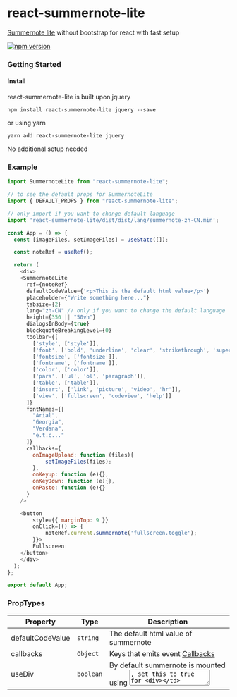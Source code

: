 # react-summernote-lite

[Summernote lite](https://github.com/summernote/summernote) without bootstrap for react with fast setup

[![npm version](https://badge.fury.io/js/react-summernote-lite.svg)](https://www.npmjs.com/package/react-summernote-lite)

### Getting Started

#### Install

react-summernote-lite is built upon jquery

```
npm install react-summernote-lite jquery --save
```

or using yarn

```
yarn add react-summernote-lite jquery
```

No additional setup needed

### Example

```js
import SummernoteLite from "react-summernote-lite";

// to see the default props for SummernoteLite
import { DEFAULT_PROPS } from "react-summernote-lite";

// only import if you want to change default language
import 'react-summernote-lite/dist/dist/lang/summernote-zh-CN.min';

const App = () => {
  const [imageFiles, setImageFiles] = useState([]);

  const noteRef = useRef();

  return (
    <div>
    <SummernoteLite
      ref={noteRef}
      defaultCodeValue={'<p>This is the default html value</p>'}
      placeholder={"Write something here..."}
      tabsize={2}
      lang="zh-CN" // only if you want to change the default language
      height={350 || "50vh"}
      dialogsInBody={true}
      blockquoteBreakingLevel={0}
      toolbar={[
        ['style', ['style']],
        ['font', ['bold', 'underline', 'clear', 'strikethrough', 'superscript', 'subscript']],
        ['fontsize', ['fontsize']],
        ['fontname', ['fontname']],
        ['color', ['color']],
        ['para', ['ul', 'ol', 'paragraph']],
        ['table', ['table']],
        ['insert', ['link', 'picture', 'video', 'hr']],
        ['view', ['fullscreen', 'codeview', 'help']]
      ]}
      fontNames={[
        "Arial",
        "Georgia",
        "Verdana",
        "e.t.c..."
      ]}
      callbacks={
        onImageUpload: function (files){
            setImageFiles(files);
        },
        onKeyup: function (e){},
        onKeyDown: function (e){},
        onPaste: function (e){}
      }
    />

    <button
        style={{ marginTop: 9 }}
        onClick={() => {
            noteRef.current.summernote('fullscreen.toggle');
        }}>
        Fullscreen
    </button>
    </div>
  );
};

export default App;

```
### PropTypes

| Property          | Type       | Description                                                                    |
| ----------------- | ---------- | ------------------------------------------------------------------------------ |
| defaultCodeValue  | `string`   | The default html value of summernote                                           |
| callbacks         | `Object`   | Keys that emits event [Callbacks](https://summernote.org/deep-dive/#callbacks) |
| useDiv            | `boolean`  | By default summernote is mounted using <textarea>, set this to true for <div>  |

Additional props are gotten from [summernote.org](http://summernote.org/deep-dive)

### Ref methods

```js
// please visit https://summernote.org/deep-dive/#basic-api for available commands
summernote(...[arguments]);

// get the react reference of the <textarea> or <div> if useDiv={true} 
getNoteRef(): React.LegacyRef;

// get the react reference of the <form> </form>
// please note this will be undefined if useDiv={true} 
getFormRef(): React.LegacyRef;
```

##### Example

```js
// You can toggle editable/codable view by. (https://summernote.org/deep-dive/#codeview);
noteRef.current.summernote("codeview.toggle");

// You can toggle Fullscreen view by. (https://summernote.org/deep-dive/#fullscreen);
noteRef.current.summernote("fullscreen.toggle");

// Insert an image. (https://summernote.org/deep-dive/#insertimage);
noteRef.current.summernote("insertImage", url, filename);

// Insert an image. (https://summernote.org/deep-dive/#insertimage);
noteRef.current.summernote("insertImage", url, function ($image) {});

// Insert an element or textnode. (https://summernote.org/deep-dive/#insertnode);
noteRef.current.summernote("insertNode", node);

// please visit https://summernote.org/deep-dive/#basic-api to discover more of this apis
```

##### Contribution

Pull requests and contributions are welcome
